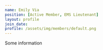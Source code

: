 ```yaml
---
name: Emily Via
position: [Active Member, EMS Lieutenant]
layout: profile
join_date: 
profile: /assets/img/members/default.png
---
```

Some information